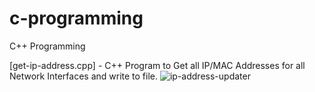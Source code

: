# c-programming
C++ Programming

[get-ip-address.cpp] - C++ Program to Get all IP/MAC Addresses for all Network Interfaces and write to file. 
![ip-address-updater](https://github.com/alexander-labarge/c-programming/assets/103531175/841cd9d6-1653-4434-93f5-476e24613ba5)

